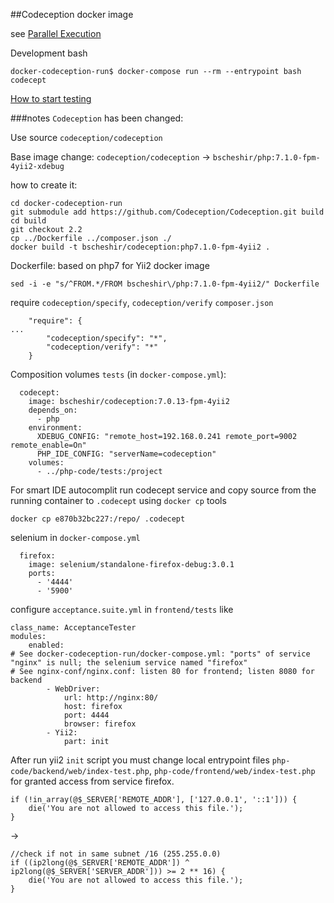 
##Codeception docker image 

see [Parallel Execution](http://codeception.com/docs/12-ParallelExecution)


Development bash
```
docker-codeception-run$ docker-compose run --rm --entrypoint bash codecept
```

[How to start testing](https://github.com/yiisoft/yii2-app-advanced/blob/master/docs/guide/start-testing.md)




###notes
`Codeception` has been changed:

Use source `codeception/codeception`

Base image change: `codeception/codeception` -> `bscheshir/php:7.1.0-fpm-4yii2-xdebug`

how to create it:
```
cd docker-codeception-run
git submodule add https://github.com/Codeception/Codeception.git build
cd build
git checkout 2.2 
cp ../Dockerfile ../composer.json ./ 
docker build -t bscheshir/codeception:php7.1.0-fpm-4yii2 .
```

Dockerfile: based on php7 for Yii2 docker image
```
sed -i -e "s/^FROM.*/FROM bscheshir\/php:7.1.0-fpm-4yii2/" Dockerfile
```

require `codeception/specify`, `codeception/verify`
`composer.json`
```
    "require": {
...
        "codeception/specify": "*",
        "codeception/verify": "*"
    }
```

Composition volumes `tests` (in `docker-compose.yml`):
```
  codecept:
    image: bscheshir/codeception:7.0.13-fpm-4yii2
    depends_on:
      - php
    environment:
      XDEBUG_CONFIG: "remote_host=192.168.0.241 remote_port=9002 remote_enable=On"
      PHP_IDE_CONFIG: "serverName=codeception"
    volumes:
      - ../php-code/tests:/project
```

For smart IDE autocomplit run codecept service and copy source from the running container to `.codecept` using `docker cp` tools
```
docker cp e870b32bc227:/repo/ .codecept
```

selenium in `docker-compose.yml`
```
  firefox:
    image: selenium/standalone-firefox-debug:3.0.1
    ports:
      - '4444'
      - '5900'
```
configure `acceptance.suite.yml` in `frontend/tests` like
```
class_name: AcceptanceTester
modules:
    enabled:
# See docker-codeception-run/docker-compose.yml: "ports" of service "nginx" is null; the selenium service named "firefox"
# See nginx-conf/nginx.conf: listen 80 for frontend; listen 8080 for backend
        - WebDriver:
            url: http://nginx:80/
            host: firefox
            port: 4444
            browser: firefox
        - Yii2:
            part: init
```

After run yii2 `init` script you must change local entrypoint files `php-code/backend/web/index-test.php`, `php-code/frontend/web/index-test.php` for granted access from service firefox.
```
if (!in_array(@$_SERVER['REMOTE_ADDR'], ['127.0.0.1', '::1'])) {
    die('You are not allowed to access this file.');
}
```
->
```
//check if not in same subnet /16 (255.255.0.0)
if ((ip2long(@$_SERVER['REMOTE_ADDR']) ^ ip2long(@$_SERVER['SERVER_ADDR'])) >= 2 ** 16) {
    die('You are not allowed to access this file.');
}
```